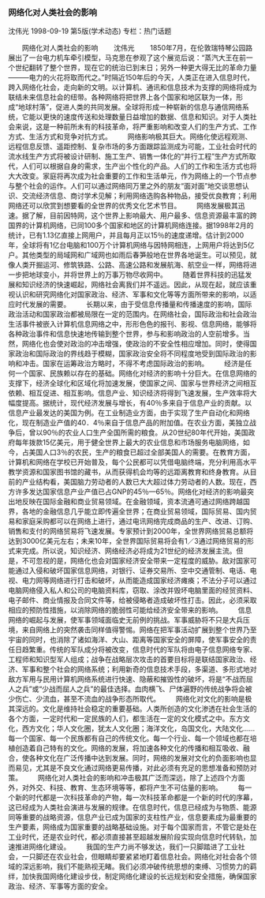 ### 网络化对人类社会的影响
沈伟光
1998-09-19
第5版(学术动态)
专栏：热门话题

　　网络化对人类社会的影响
　　沈伟光
　　1850年7月，在伦敦瑞特琴公园路展出了一台电力机车牵引模型，马克思在参观了这个展览后说：“蒸汽大王在前一个世纪翻转了整个世界，现在它的统治已到末日；另外一种更大得无比的革命力量———电力的火花将取而代之。”时隔近150年后的今天，人类正在进入信息时代，跨入网络化社会，走向新的文明。以计算机、通讯和信息技术为支撑的网络将成为联结未来信息社会的纽带。各种网络将把世界上各个国家和地区联为一体，形成“地球村落”，促进人类的共同发展。全球将形成一种崭新的信息与通信网络系统，它能以更快的速度传送和处理数量日益增加的数据、信息和知识。对于人类社会来说，这是一种前所未有的科技革命，将严重影响和改变人们的生产方式、工作方式、生活方式和竞争对抗方式。
　　网络影响极其巨大。网络化使远程观测、远程信息反馈、遥距控制、复杂市场的多方面跟踪监测成为可能，工业社会时代的流水线生产方式将被设计研制、施工生产、销售一体化的“并行工程”生产方式所取代，人们可以根据自身的需求，生产出个性化的产品。人们的工作和生活方式也将大大改变。家庭将再次成为社会重要的工作和生活单元，作为网络上的一个节点参与整个社会的运作。人们可以通过网络同万里之外的朋友“面对面”地交谈思想认识、交流经济信息、商讨学术见解；利用网络选购各种物品，接受优良教育；利用网络还可以欣赏到想要看的全世界的优秀文化艺术节目。
　　网络发展极其迅速。据了解，目前因特网，这个世界上影响最大、用户最多、信息资源最丰富的跨国界的计算机网络，已同100多个国家和地区的计算机网络连接。据1998年2月的统计，已有1.13亿直接上网用户，并且每月正以15％的速度递增。估计到2000年，全球将有1亿台电脑和100万个计算机网络与因特网相连，上网用户将达到5亿户。其他类型的局域网和广域网也如雨后春笋般地在世界各地诞生。可以预见，就像人类开掘运河、修筑铁路、公路、高速公路和发展航海、航空业一样，网络将进一步把地球变小，并将世界上的万事万物尽收网中。
　　随着世界科技的迅猛发展和知识经济的快速崛起，网络社会离我们并不遥远。因此，从现在起，就应该重视认识和研究网络化对国家政治、经济、军事和文化等等方面所带来的影响，以适应时代发展的需要。
　　长期以来，由于受信息传播量和传播速度的影响，国际政治活动和国家政治都被局限在一定的范围内。在网络社会，国际政治和社会政治生活事件被嵌入计算机信息网络之中，形形色色的报刊、影视、信息网络，能够将各种政治事件和信息快速地传输到整个世界，参与和影响政治的人空前增多。当然，网络化也会使对政治的冲击增强，使政治的不安全性相应增加。同时，使得国家政治和国际政治的界线趋于模糊，国家政治安全将不同程度地受到国际政治的影响和冲击。国家在运筹政治方略时，不得不考虑国际政治的影响。
　　经济是任何一个国家、民族赖以存在的基础。网络化对经济的影响十分巨大。在信息网络的支撑下，经济全球化和区域化将加速发展，使国家之间、国家与世界经济之间相互依赖、相互促进、相互影响。信息产业、知识经济将得到飞速发展，生产效率将大幅度提高。据统计，现代经济发展与增长，有40％多来自于信息产业的贡献。以信息产业最发达的美国为例。在工业制造业方面，由于实现了生产自动化和网络化，现在制造业产值的40．4％来自于信息产品的附加值。在农业方面，美独立战争后，曾以90％的农业人口生产全国所需的粮食。从20世纪80年代开始，美国政府每年拨款15亿美元，用于健全世界上最大的农业信息和市场服务电脑网络，如今，占美国人口3％的农民，生产的粮食已超过全部美国人的需要。在教育方面，计算机和网络在学校已开始普及，每个公民都可以凭借电脑终端，充分利用高水平教学资源和国家图书馆的藏书，从而获得机会均等的远距离教育和终身教育。从目前的产业结构看，美国脑力劳动者的人数已大大超过体力劳动者的人数。现在，西方许多发达国家信息产业产值已占GNP的45％—65％。网络化对经济的影响最突出地反映在国际金融和商业贸易领域。在金融领域，资本流通可通过网络跨越国界，各地的金融信息几乎能立即传遍全世界；在商业贸易领域，国际贸易、国内贸易和家庭采购都可以在网络上进行，通过电讯网络完成商品的生产、改进、订购、销售和支付的网络贸易将飞速发展。专家预计到2000年，全世界网络贸易总额将达到3000亿美元左右；未来10年，全世界国际贸易将会有1／3通过网络贸易的形式来完成。所以说，知识经济、网络经济必将成为21世纪的经济发展主流。但是，不可忽视的是，网络化也会对国家经济安全带来一定程度的威胁。敌对国家可能通过入侵和破坏国家信息网络，对银行、证券交易所、空中交通管制、电话、电视、电力网等网络进行打击和破坏，从而能造成国家经济瘫痪；不法分子可以通过电脑网络侵入私人和公司的电脑资料库，窃取、涂改并毁坏电脑里面的经贸资料、电子邮件、商业情报及合同文件等，给被侵略者造成破坏性打击。因此，必须采取相应的预防性措施，以消除网络的脆弱性可能给经济安全带来的影响。
　　信息网络的崛起与发展，使军事领域面临史无前例的挑战。军事威胁将不只是大兵压境，来自网络上的突然袭击同样值得警惕。网络在把军事活动扩展到整个世界乃至宇宙的同时，也消除了诸如海洋、大山、距离等国家安全的屏障，使军事安全的责任日趋繁重。传统的军队成分将被改变，信息时代的军队将由电子信息网络专家、工程师和知识型军人组成；战争在战略层次攻击的首要目标将是联结国家政治、经济、军事和整个社会的网络系统；利用新奇的信息技术手段，多渠道、多形式地对敌方军用与民用计算机网络系统进行快速、隐蔽和摧毁性的破坏，将是“不战而屈人之兵”或“少战而屈人之兵”的最佳选择。血肉横飞、尸体遍野的传统战争将会被少伤亡、少流血，甚至不流血的战争形态所取代。
　　网络化对文化的影响是极其深远的。文化是维持社会稳定的重要基础。人类所创造的文化渗透在社会生活的各个方面，一定时代和一定民族的人们，都生活在一定的文化模式之中。东方文化，西方文化；华人文化圈，犹太人文化圈；海洋文化，岛国文化，大陆文化……每一个国家、每一个民族都有自己的传统文化。每一个行业、每一个领域也都在培植创造着自己特有的文化。网络的发展，将加速各种文化的传播和相互吸收、融合，使各种文化在广泛传播中达到发展。同时，网络的发展对文化的负面影响也显而易见，尤其是不良文化通过网络更易传播，对此必须有充足的思想准备和预防对策。
　　网络化对人类社会的影响和冲击极其广泛而深远，除了上述四个方面外，对外交、科技、教育、生态环境等等，都将产生不可估量的影响。
　　每一个新的时代都是一次科技革命的产物，每一次科技革命都是一个新的时代的序幕，这已经成为人类社会演进与发展的规律。在信息时代，信息已经成为与物质、能源同等重要的战略资源，信息产业已成为国家的支柱性产业，信息要素成为最重要的生产要素，网络成为国家重要的战略基础设施。对于每个国家而言，不管它是处在工业时代，还是农业时代，都必须直接甚至超越发展阶段实现向信息时代转轨，加速推进网络化建设。
　　我国的生产力尚不够发达，我们一只脚踏进了工业社会，一只脚还在农业社会，但眼睛却要紧紧地盯着信息社会。网络化对社会各个领域的深远影响，我们不能熟视无睹。我们必须冲破传统思想的束缚、习惯势力的羁绊，加快我国网络化建设步伐，制定网络化建设的长远规划和安全措施，确保国家政治、经济、军事等方面的安全。
